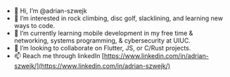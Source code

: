 - 👋 Hi, I’m @adrian-szwejk
- 👀 I’m interested in rock climbing, disc golf, slacklining, and learning new ways to code.
- 🌱 I’m currently learning mobile development in my free time & networking, systems programming, & cybersecurity at UIUC.
- 💞️ I’m looking to collaborate on Flutter, JS, or C/Rust projects.
- 📫 Reach me through linkedIn [https://www.linkedin.com/in/adrian-szwejk/](https://www.linkedin.com/in/adrian-szwejk/)

<!---
adrian-szwejk/adrian-szwejk is a ✨ special ✨ repository because its `README.md` (this file) appears on your GitHub profile.
You can click the Preview link to take a look at your changes.
--->
